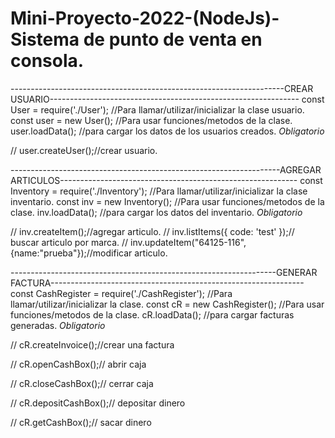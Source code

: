 # Mini-Proyecto-2022-(NodeJs)-Sistema de punto de venta en consola.

--------------------------------------------------------------------CREAR USUARIO--------------------------------------------------------------
const User = require('./User'); //Para llamar/utilizar/inicializar la clase usuario.
const user = new User(); //Para usar funciones/metodos de la clase.
user.loadData(); //para cargar los datos de los usuarios creados. *Obligatorio*

// user.createUser();//crear usuario.

-------------------------------------------------------------------AGREGAR ARTICULOS-----------------------------------------------------------
const Inventory = require('./Inventory'); //Para llamar/utilizar/inicializar la clase inventario.
const inv = new Inventory(); //Para usar funciones/metodos de la clase.
inv.loadData(); //para cargar los datos del inventario. *Obligatorio*

// inv.createItem();//agregar articulo.
// inv.listItems({ code: 'test' });// buscar articulo por marca.
// inv.updateItem("64125-116", {name:"prueba"});//modificar articulo.

------------------------------------------------------------------GENERAR FACTURA---------------------------------------------------------------
const CashRegister = require('./CashRegister'); //Para llamar/utilizar/inicializar la clase.
const cR = new CashRegister(); //Para usar funciones/metodos de la clase.
cR.loadData(); //para cargar facturas generadas. *Obligatorio*

// cR.createInvoice();//crear una factura

// cR.openCashBox();// abrir caja

// cR.closeCashBox();// cerrar caja

// cR.depositCashBox();// depositar dinero

// cR.getCashBox();// sacar dinero

